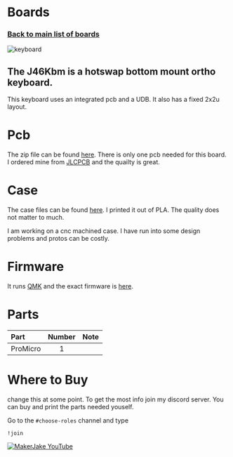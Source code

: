 # Boards
### [Back to main list of boards](https://github.com/MakerJake01/MakerJakes-keyboards) 
![keyboard]()
## The J46Kbm is a hotswap bottom mount ortho keyboard.
This keyboard uses an integrated pcb and a UDB. It also has a fixed 2x2u layout.  

# Pcb
The zip file can be found [here](). There is only one pcb needed for this board. I ordered mine from [JLCPCB](https://jlcpcb.com) and the quailty is great.  

# Case
The case files can be found [here](). I printed it out of PLA. The quality does not matter to much. 

I am working on a cnc machined case. I have run into some design problems and protos can be costly.

# Firmware 
It runs [QMK](https://qmk.fm) and the exact firmware is [here](). 

# Parts
| Part        | Number      | Note |
| :---        |    :----:   |          ---: |
| ProMicro   | 1           |  |

# Where to Buy 
change this at some point. To get the most info join my discord server. You can buy and print the parts needed youself. 

Go to the `#choose-roles` channel and type 
~~~
!join 
~~~

[![MakerJake YouTube](https://img.shields.io/badge/Discord-5865F2?style=for-the-badge&logo=discord&logoColor=white)](https://discord.gg/ktUDJ3w) 